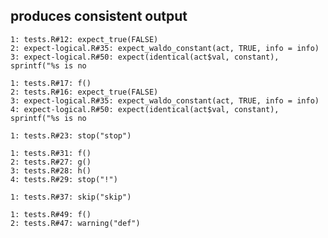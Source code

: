 ## produces consistent output

    1: tests.R#12: expect_true(FALSE)
    2: expect-logical.R#35: expect_waldo_constant(act, TRUE, info = info)
    3: expect-logical.R#50: expect(identical(act$val, constant), sprintf("%s is no
    
    1: tests.R#17: f()
    2: tests.R#16: expect_true(FALSE)
    3: expect-logical.R#35: expect_waldo_constant(act, TRUE, info = info)
    4: expect-logical.R#50: expect(identical(act$val, constant), sprintf("%s is no
    
    1: tests.R#23: stop("stop")
    
    1: tests.R#31: f()
    2: tests.R#27: g()
    3: tests.R#28: h()
    4: tests.R#29: stop("!")
    
    1: tests.R#37: skip("skip")
    
    1: tests.R#49: f()
    2: tests.R#47: warning("def")
    

